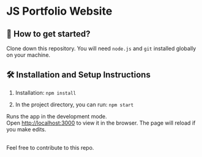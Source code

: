 # JS Portfolio Website


## 🚀 How to get started?

Clone down this repository. You will need `node.js` and `git` installed globally on your machine.

## 🛠 Installation and Setup Instructions

1. Installation: `npm install`

2. In the project directory, you can run: `npm start`

Runs the app in the development mode.\
Open [http://localhost:3000](http://localhost:3000) to view it in the browser. 
The page will reload if you make edits.

<br />
Feel free to contribute to this repo.
